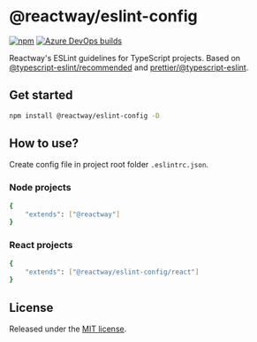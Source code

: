 # @reactway/eslint-config

[![npm](https://img.shields.io/npm/v/@reactway/eslint-config)](https://www.npmjs.com/package/@reactway/eslint-config)
[![Azure DevOps builds](https://img.shields.io/azure-devops/build/reactway/reactway/8)](https://dev.azure.com/reactway/ReactWay/_build?definitionId=8&_a=summary)

Reactway's ESLint guidelines for TypeScript projects. Based on [@typescript-eslint/recommended](https://github.com/typescript-eslint/typescript-eslint/tree/master/packages/eslint-plugin#supported-rules) and [prettier/@typescript-eslint](https://github.com/prettier/eslint-config-prettier).

## Get started

```sh
npm install @reactway/eslint-config -D
```

## How to use?

Create config file in project root folder `.eslintrc.json`.

### Node projects

```sh
{
    "extends": ["@reactway"]
}
```

### React projects

```sh
{
    "extends": ["@reactway/eslint-config/react"]
}
```

## License

Released under the [MIT license](LICENSE).
